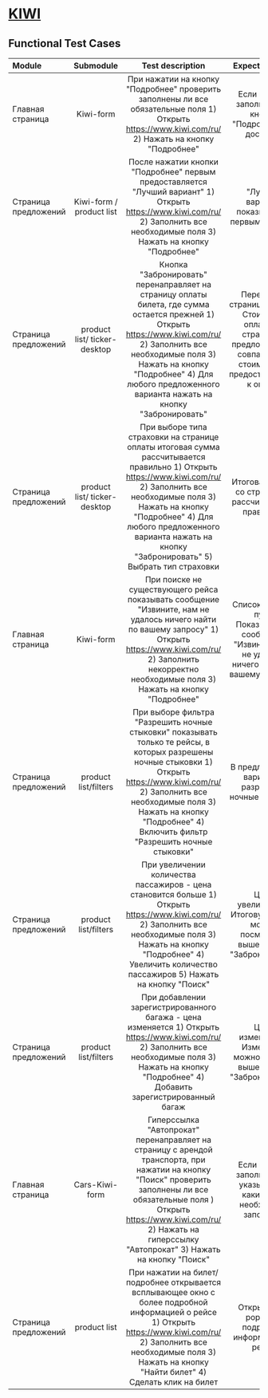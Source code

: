 # [KIWI](https://www.kiwi.com/ru/)
## Functional Test Cases
| Module | Submodule  | Test description | Expected result |
| :------------ |:---------------:| :-----:|:-----:|
| Главная  страница | Kiwi-form | При нажатии на кнопку "Подробнее" проверить заполнены ли все обязательные поля 1) Открыть https://www.kiwi.com/ru/ 2) Нажать на кнопку "Подробнее" | Если поля не заполнены, то кнопка "Подробнее" не доступна|
| Страница предложений     | Kiwi-form / product list  |   После нажатии кнопки "Подробнее" первым предоставляется "Лучший вариант" 1) Открыть https://www.kiwi.com/ru/ 2) Заполнить все необходимые поля 3) Нажать на кнопку "Подробнее"| "Лучший вариант" показывается первым в списке |
| Страница предложений    | product list/ ticker-desktop   |   Кнопка "Забронировать" перенаправляет на страницу оплаты билета, где сумма остается прежней 1) Открыть https://www.kiwi.com/ru/ 2) Заполнить все необходимые поля 3) Нажать на кнопку "Подробнее" 4) Для любого предложенного варианта нажать на кнопку "Забронировать" | Переход на страницу оплаты. Стоимость оплаты на странице с предложениями совпадает со стоимостью, предоставленной к оплате |
| Страница предложений    | product list/ ticker-desktop   | При выборе типа страховки на странице оплаты итоговая сумма рассчитывается правильно 1) Открыть https://www.kiwi.com/ru/ 2) Заполнить все необходимые поля 3) Нажать на кнопку "Подробнее" 4) Для любого предложенного варианта нажать на кнопку "Забронировать" 5) Выбрать тип страховки | Итоговая сумма со страховкой рассчитывается правильно |
| Главная  страница | Kiwi-form |  При поиске не существующего рейса показывать сообщение "Извините, нам не удалось ничего найти по вашему запросу" 1) Открыть https://www.kiwi.com/ru/ 2) Заполнить некорректно необходимые поля 3) Нажать на кнопку "Подробнее" | Список билетов пуст. Показывается сообщение "Извините, нам не удалось ничего найти по вашему запросу" |
| Страница предложений | product list/filters | При выборе фильтра "Разрешить ночные стыковки" показывать только те рейсы, в которых разрешены ночные стыковки 1) Открыть https://www.kiwi.com/ru/ 2) Заполнить все необходимые поля 3) Нажать на кнопку "Подробнее" 4) Включить фильтр "Разрешить ночные стыковки" | В предложенных вариантах разрешены ночные стыковки |
| Страница предложений | product list/filters | При увеличении количества пассажиров - цена становится больше 1) Открыть https://www.kiwi.com/ru/ 2) Заполнить все необходимые поля 3) Нажать на кнопку "Подробнее" 4) Увеличить количество пассажиров 5) Нажать на кнопку "Поиск" | Цена увеличилась. Итоговую сумму можно посмотреть выше кнопки "Забронировать" |
| Страница предложений | product list/filters | При добавлении зарегистрированного багажа - цена изменяется 1) Открыть https://www.kiwi.com/ru/ 2) Заполнить все необходимые поля 3) Нажать на кнопку "Подробнее" 4) Добавить зарегистрированный багаж | Цена изменилась. Изменения можно увидеть выше кпопки "Забронировать" |
| Главная  страница | Cars-Kiwi-form | Гиперссылка "Автопрокат" перенаправляет на страницу с арендой транспорта, при нажатии на кнопку "Поиск" проверить заполнены ли все обязательные поля ) Открыть https://www.kiwi.com/ru/ 2) Нажать на гиперссылку "Автопрокат" 3) Нажать на кнопку "Поиск" | Если поля не заполнены, то указывается какие поля необходимо заполнить |
| Страница предложений | product list | При нажатии на билет/подробнее открывается всплывающее окно с более подробной информацией о рейсе 1) Открыть https://www.kiwi.com/ru/ 2) Заполнить все необходимые поля 3) Нажать на кнопку "Найти билет" 4) Сделать клик на билет | Открывается pop-up с подробной информацией о рейсе |

